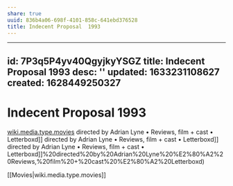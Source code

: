 ```yaml
---
share: true
uuid: 836b4a06-698f-4101-858c-641ebd376528
title: Indecent Proposal  1993
---
```

---
id: 7P3q5P4yv40QgyjkyYSGZ
title: Indecent Proposal  1993
desc: ''
updated: 1633231108627
created: 1628449250327
---
# Indecent Proposal  1993 
[wiki.media.type.movies](/67e55d56-5eac-48d2-890f-04fc0a970d02) directed by Adrian Lyne • Reviews, film + cast • Letterboxd]] directed by Adrian Lyne • Reviews, film + cast • Letterboxd]] directed by Adrian Lyne • Reviews, film + cast • Letterboxd]]%20directed%20by%20Adrian%20Lyne%20%E2%80%A2%20Reviews,%20film%20+%20cast%20%E2%80%A2%20Letterboxd)


[[Movies|wiki.media.type.movies]]
